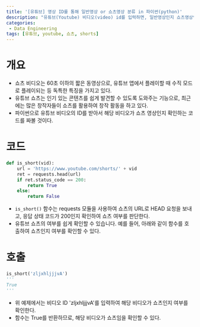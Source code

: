 ```yaml
---
title: '[유튜브] 영상 ID를 통해 일반영상 or 쇼츠영상 분류 in 파이썬(python)'
description: "유튜브(Youtube) 비디오(video) id를 입력하면, 일반영상인지 쇼츠영상인지 판단하여 알려주는 간단한 함수"
categories:
 - Data Engineering
tags: [유튜브, youtube, 쇼츠, shorts]
---
```


# 개요
- 쇼츠 비디오는 60초 이하의 짧은 동영상으로, 유튜브 앱에서 플레이할 때 수직 모드로 플레이되는 등 독특한 특징을 가지고 있다.
- 유튜브 쇼츠는 인기 있는 콘텐츠를 쉽게 발견할 수 있도록 도와주는 기능으로, 최근에는 많은 창작자들이 쇼츠를 활용하여 창작 활동을 하고 있다.
- 파이썬으로 유튜브 비디오의 ID를 받아서 해당 비디오가 쇼츠 영상인지 확인하는 코드를 짜볼 것이다.

# 코드
```py
def is_short(vid):
    url = 'https://www.youtube.com/shorts/' + vid
    ret = requests.head(url)
    if ret.status_code == 200:
        return True
    else:
        return False
```

- `is_short()` 함수는 requests 모듈을 사용하여 쇼츠의 URL로 HEAD 요청을 보내고, 응답 상태 코드가 200인지 확인하여 쇼츠 여부를 판단한다.
- 유튜브 쇼츠의 여부를 쉽게 확인할 수 있습니다. 예를 들어, 아래와 같이 함수를 호출하여 쇼츠인지 여부를 확인할 수 있다.

# 호출

```py
is_short('zljxhljjjvA')
'''
True
'''
```

- 위 예제에서는 비디오 ID 'zljxhljjjvA'를 입력하여 해당 비디오가 쇼츠인지 여부를 확인한다.
- 함수는 True를 반환하므로, 해당 비디오가 쇼츠임을 확인할 수 있다.